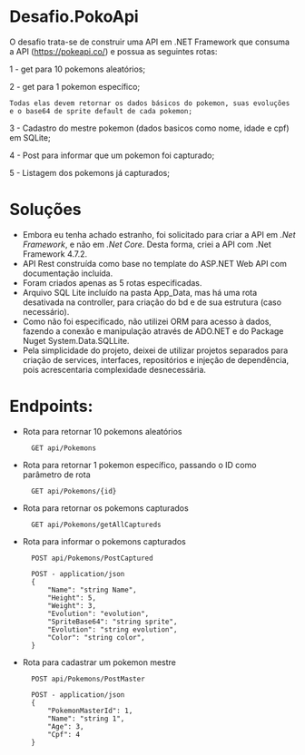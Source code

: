 # Desafio.PokoApi

O desafio trata-se de construir uma API em .NET Framework que consuma a API (https://pokeapi.co/) e possua as seguintes rotas:

1 - get para 10 pokemons aleatórios;

2 - get para 1 pokemon específico;

    Todas elas devem retornar os dados básicos do pokemon, suas evoluções e o base64 de sprite default de cada pokemon;
    
3 - Cadastro do mestre pokemon (dados basicos como nome, idade e cpf) em SQLite;

4 - Post para informar que um pokemon foi capturado;

5 - Listagem dos pokemons já capturados;

# Soluções

  - Embora eu tenha achado estranho, foi solicitado para criar a API em *.Net Framework*, e não em *.Net Core*. Desta forma, criei a API com .Net Framework 4.7.2.
  - API Rest construída como base no template do ASP.NET Web API com documentação incluída.
  - Foram criados apenas as 5 rotas especificadas.
  - Arquivo SQL Lite incluído na pasta App_Data, mas há uma rota desativada na controller, para criação do bd e de sua estrutura (caso necessário).
  - Como não foi especificado, não utilizei ORM para acesso à dados, fazendo a conexão e manipulação através de ADO.NET e do Package Nuget System.Data.SQLLite.
  - Pela simplicidade do projeto, deixei de utilizar projetos separados para criação de services, interfaces, repositórios e injeção de dependência, pois acrescentaria complexidade desnecessária.  
 
# Endpoints:

- Rota para retornar 10 pokemons aleatórios

        GET api/Pokemons	

- Rota para retornar 1 pokemon específico, passando o ID como parâmetro de rota


        GET api/Pokemons/{id}	

- Rota para retornar os pokemons capturados


        GET api/Pokemons/getAllCaptureds	

- Rota para informar o pokemons capturados


        POST api/Pokemons/PostCaptured	

        POST - application/json
        {
            "Name": "string Name",
            "Height": 5,
            "Weight": 3,
            "Evolution": "evolution",
            "SpriteBase64": "string sprite",
            "Evolution": "string evolution",
            "Color": "string color",
        }

- Rota para cadastrar um pokemon mestre


        POST api/Pokemons/PostMaster	

        POST - application/json
        {
            "PokemonMasterId": 1,
            "Name": "string 1",
            "Age": 3,
            "Cpf": 4
        }
